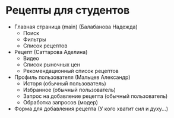 
# Рецепты для студентов
+ Главная страница (main) (Балабанова Надежда)
  + Поиск
  + Фильтры
  + Список рецептов
+ Рецепт (Саттарова Аделина)
  + Видео
  + Список рыночных цен
  + Рекомендационный список рецептов
+ Профиль пользователя (Мальцев Александр)
  + Исторя (обычный пользователь)
  + Избранное (обычный пользователь)
  + Запрос на добавление рецепта (обычный пользователь)
  + Обработка запросов (модер)
+ Форма для добавления рецепта (У кого хватит сил и духу...)
